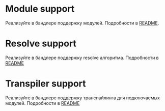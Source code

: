 # Module support

Реализуйте в бандлере поддержку модулей. Подробности в [README](../2/README.md).

# Resolve support

Реализуйте в бандлере поддержку resolve алгоритма. Подробности в [README](../3/README.md)

# Transpiler support

Реализуйте в бандлере поддержку транспайлинга для подключаемых модулей. Подробности в [README](../4/README.md)
